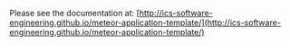 Please see the documentation at: [http://ics-software-engineering.github.io/meteor-application-template/](http://ics-software-engineering.github.io/meteor-application-template/)
